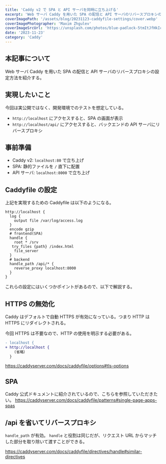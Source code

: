 ```yaml
---
title: 'Caddy v2 で SPA と API サーバを同時に立ち上げる'
excerpt: 'Web サーバ Caddy を用いた SPA の配信と API サーバのリバースプロキシの設定方法を紹介する。'
coverImagePath: '/assets/blog/20231123-caddyfile-settings/cover.webp'
coverImagePhotographer: 'Maxim Zhgulev'
coverImageSrcUrl: 'https://unsplash.com/photos/blue-padlock-5tmItJfHkIc'
date: '2023-11-23'
category: 'Caddy'
---
```


## 本記事について

Web サーバ Caddy を用いた SPA の配信と API サーバのリバースプロキシの設定方法を紹介する。

## 実現したいこと

今回は実公開ではなく、開発環境でのテストを想定している。

- `http://localhost` にアクセスすると、SPA の画面が表示
- `http://localhost/api/` にアクセスすると、バックエンドの API サーバにリバースプロキシ

## 事前準備

- Caddy v2: `localhost:80` で立ち上げ
- SPA: 静的ファイルを `/` 直下に配置
- API サーバ: `localhost:8000` で立ち上げ

## Caddyfile の設定

上記を実現するための Caddyfile は以下のようになる。

```:Caddyfile
http://localhost {
  log {
    output file /var/log/access.log
  }
  encode gzip
  # frontend(SPA)
  handle {
    root * /srv
   try_files {path} /index.html
    file_server
  }
  # backend
  handle_path /api/* {
    reverse_proxy localhost:8000
  }
}
```

これらの設定にはいくつかポイントがあるので、以下で解説する。

## HTTPS の無効化

Caddy はデフォルトで自動 HTTPS が有効になっている。つまり HTTP は HTTPS にリダイレクトされる。

今回 HTTPS は不要なので、HTTP の使用を明示する必要がある。

```diff js:Caddyfile
- localhost {
+ http://localhost {
    (省略）
  }
```

https://caddyserver.com/docs/caddyfile/options#tls-options

## SPA

Caddy 公式ドキュメントに紹介されているので、こちらを参照していただきたい。
https://caddyserver.com/docs/caddyfile/patterns#single-page-apps-spas

## /api を省いてリバースプロキシ

`handle_path` が有効。
`handle` と役割は同じだが、リクエスト URL からマッチした部分を取り除いて渡すことができる。

https://caddyserver.com/docs/caddyfile/directives/handle#similar-directives
